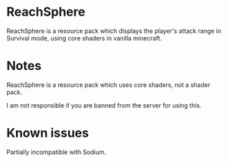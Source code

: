 # ReachSphere

ReachSphere is a resource pack which displays the player's attack range in Survival mode, using core shaders in vanilla minecraft.


# Notes

ReachSphere is a resource pack which uses core shaders, not a shader pack.

I am not responsible if you are banned from the server for using this.


# Known issues

Partially incompatible with Sodium.
